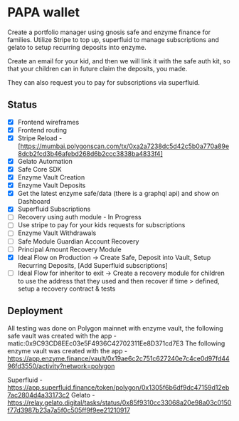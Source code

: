 # PAPA wallet
Create a portfolio manager using gnosis safe and enzyme finance for families. Utilize Stripe to top up, superfluid to manage subscriptions and gelato to setup recurring deposits into enzyme.

Create an email for your kid, and then we will link it with the safe auth kit, so that your children can in future claim the deposits, you made.

They can also request you to pay for subscriptions via superfluid.

## Status
- [x] Frontend wireframes
- [x] Frontend routing
- [x] Stripe Reload - [https://mumbai.polygonscan.com/tx/0xa2a7238dc5d42c5b0a770a89e8dcb2fcd3b46afebd268d6b2ccc3838ba4833f4]
- [x] Gelato Automation
- [x] Safe Core SDK
- [x] Enzyme Vault Creation
- [x] Enzyme Vault Deposits
- [x] Get the latest enzyme safe/data (there is a graphql api) and show on Dashboard
- [x] Superfluid Subscriptions
- [ ] Recovery using auth module - In Progress
- [ ] Use stripe to pay for your kids requests for subscriptions
- [ ] Enzyme Vault Withdrawals
- [ ] Safe Module Guardian Account Recovery
- [ ] Principal Amount Recovery Module
- [x] Ideal Flow on Production -> Create Safe, Deposit into Vault, Setup Recurring Deposits, [Add Superfluid subscriptions]
- [ ] Ideal Flow for inheritor to exit -> Create a recovery module for children to use the address that they used and then recover if time > defined, setup a recovery contract & tests

## Deployment
All testing was done on Polygon mainnet with enzyme vault, the following safe vault was created with the app - 
matic:0x9C93CD8EEc03e5F4936C42702311Ee8D371cd7E3
The following enzyme vault was created with the app - 
https://app.enzyme.finance/vault/0x19ae6c2c751c627240e7c4ce0d97fd4496fd3550/activity?network=polygon

Superfluid - https://app.superfluid.finance/token/polygon/0x1305f6b6df9dc47159d12eb7ac2804d4a33173c2
Gelato - https://relay.gelato.digital/tasks/status/0x85f9310cc33068a20e98a03c0150f77d3987b23a7a5f0c505ff9f9ee21210917